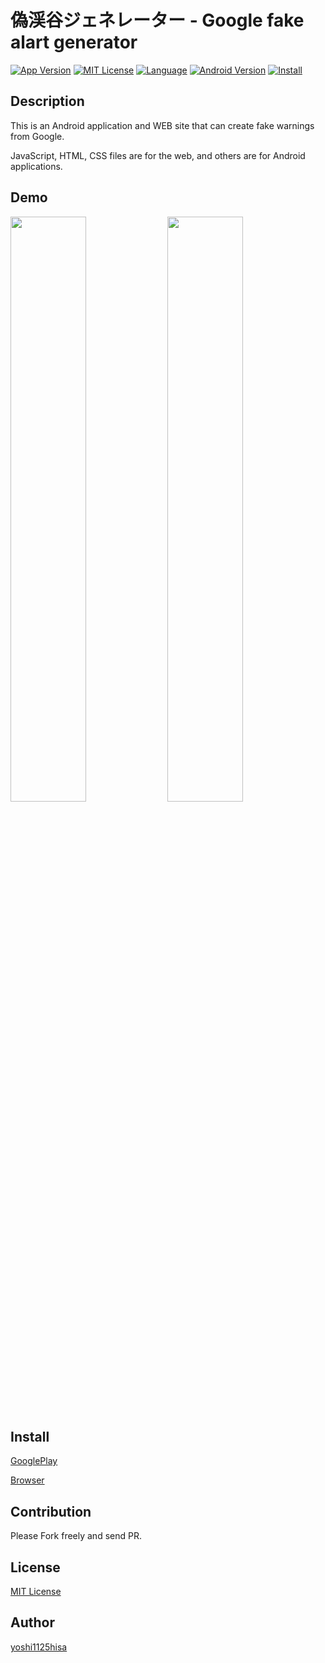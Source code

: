 # 偽渓谷ジェネレーター - Google fake alart generator

[![App Version](https://img.shields.io/badge/version-1.2.1-orange.svg?style=flat)](APP_VERSION)
[![MIT License](http://img.shields.io/badge/license-MIT-blue.svg?style=flat)](LICENSE)
[![Language](https://img.shields.io/badge/language-Java/JavaScript/HTML/CSS-green.svg?style=flat)](LANGUAGE)
[![Android Version](https://img.shields.io/badge/android-5.1~-orange.svg?style=flat)](ANDROID_VERSION)
[![Install](https://img.shields.io/badge/install-100+-red.svg?style=flat)](INSTALL)

## Description
This is an Android application and WEB site that can create fake warnings from Google.

JavaScript, HTML, CSS files are for the web, and others are for Android applications.

## Demo
<img src="https://lh3.googleusercontent.com/yzMkis7hWwh6NjRrswDNgiXUAJnHxO4T4JT0NzsjjKWRJ3Cd3J4Y0p-l4z76_sJn0Ks" width=49%>  <img src="https://lh3.googleusercontent.com/djgm9qTohzE7-qRGNngRr90HXFXBz6vTUW7CccTrtTGvKQCztgV4-oRrE8MbkCFRyQ" width=49%>

## Install
[GooglePlay](https://play.google.com/store/apps/details?id=com.developer.yoshi1125hisa.googlealert)

[Browser](https://yoshi1125hisa.github.io/fake-alart-generator/URLform.html)

## Contribution
Please Fork freely and send PR.

## License
[MIT License]()

## Author

[yoshi1125hisa](https://github.com/yoshi1125hisa)
